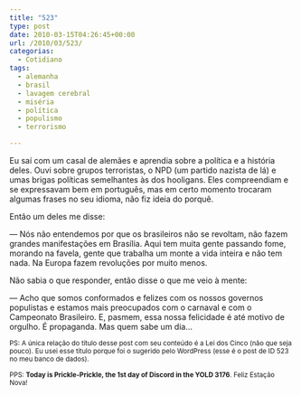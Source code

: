 ```yaml
---
title: "523"
type: post
date: 2010-03-15T04:26:45+00:00
url: /2010/03/523/
categorias:
  - Cotidiano
tags:
  - alemanha
  - brasil
  - lavagem cerebral
  - miséria
  - política
  - populismo
  - terrorismo

---
```

Eu saí com um casal de alemães e aprendia sobre a política e a história deles. Ouvi sobre grupos terroristas, o NPD (um partido nazista de lá) e umas brigas políticas semelhantes às dos hooligans. Eles compreendiam e se expressavam bem em português, mas em certo momento trocaram algumas frases no seu idioma, não fiz ideia do porquê.

Então um deles me disse:

— Nós não entendemos por que os brasileiros não se revoltam, não fazem grandes manifestações em Brasília. Aqui tem muita gente passando fome, morando na favela, gente que trabalha um monte a vida inteira e não tem nada. Na Europa fazem revoluções por muito menos.

Não sabia o que responder, então disse o que me veio à mente:

— Acho que somos conformados e felizes com os nossos governos populistas e estamos mais preocupados com o carnaval e com o Campeonato Brasileiro. E, pasmem, essa nossa felicidade é até motivo de orgulho. É propaganda. Mas quem sabe um dia…

<small>PS: A única relação do título desse post com seu conteúdo é a Lei dos Cinco (não que seja pouco). Eu usei esse título porque foi o sugerido pelo WordPress (esse é o post de ID 523 no meu banco de dados).</small>

<small>PPS: <strong>Today is Prickle-Prickle, the 1st day of Discord in the YOLD 3176</strong>. Feliz Estação Nova!</small>

